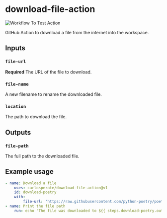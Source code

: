 # download-file-action

![Workflow To Test Action](https://github.com/carlosperate/download-file-action/workflows/Workflow%20To%20Test%20Action/badge.svg)

GitHub Action to download a file from the internet into the workspace.


## Inputs

### `file-url`

**Required** The URL of the file to download.

### `file-name`

A new filename to rename the downloaded file.

### `location`

The path to download the file.


## Outputs

### `file-path`

The full path to the downloaded file.


## Example usage

```yml
- name: Download a file
    uses: carlosperate/download-file-action@v1
    id: download-poetry
    with:
        file-url: 'https://raw.githubusercontent.com/python-poetry/poetry/master/get-poetry.py'
- name: Print the file path
    run: echo "The file was downloaded to ${{ steps.download-poetry.outputs.file-path }}"
```
